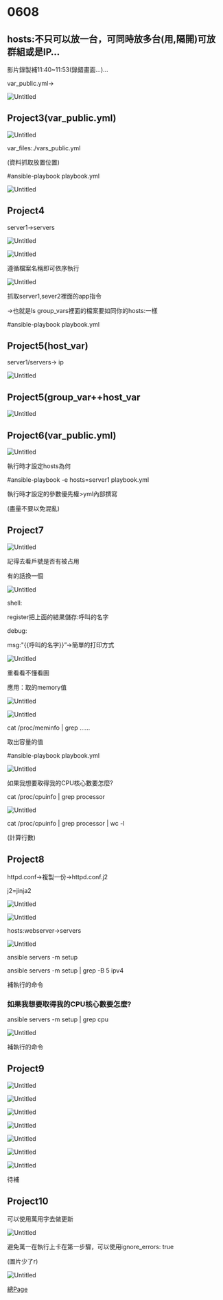 # 0608

## hosts:不只可以放一台，可同時放多台(用,隔開)可放群組或是IP…

影片錄製補11:40~11:53(錄錯畫面…)…

var_public.yml→

![Untitled](0608%201486ec88f2f84124b98a28461827b882/Untitled.png)

## Project3(var_public.yml)

![Untitled](0608%201486ec88f2f84124b98a28461827b882/Untitled%201.png)

var_files:./vars_public.yml

(資料抓取放置位置)

#ansible-playbook playbook.yml

![Untitled](0608%201486ec88f2f84124b98a28461827b882/Untitled%202.png)

## Project4

server1→servers

![Untitled](0608%201486ec88f2f84124b98a28461827b882/Untitled%203.png)

![Untitled](0608%201486ec88f2f84124b98a28461827b882/Untitled%204.png)

遵循檔案名稱即可依序執行

![Untitled](0608%201486ec88f2f84124b98a28461827b882/Untitled%205.png)

抓取server1,sever2裡面的app指令

→也就是ls group_vars裡面的檔案要如同你的hosts:一樣

#ansible-playbook playbook.yml

## Project5(host_var)

server1/servers→ ip

![Untitled](0608%201486ec88f2f84124b98a28461827b882/Untitled%206.png)

## Project5(group_var++host_var

![Untitled](0608%201486ec88f2f84124b98a28461827b882/Untitled%207.png)

## Project6(var_public.yml)

![Untitled](0608%201486ec88f2f84124b98a28461827b882/Untitled%208.png)

執行時才設定hosts為何

#ansible-playbook -e hosts=server1  playbook.yml

執行時才設定的參數優先權>yml內部撰寫

(盡量不要以免混亂)

## Project7

![Untitled](0608%201486ec88f2f84124b98a28461827b882/Untitled%209.png)

記得去看戶號是否有被占用

有的話換一個

![Untitled](0608%201486ec88f2f84124b98a28461827b882/Untitled%2010.png)

shell:

register把上面的結果儲存:呼叫的名字

debug:

msg:"{{呼叫的名字}}”→簡單的打印方式

![Untitled](0608%201486ec88f2f84124b98a28461827b882/Untitled%2011.png)

重看看不懂看圖

應用：取的memory值

![Untitled](0608%201486ec88f2f84124b98a28461827b882/Untitled%2012.png)

![Untitled](0608%201486ec88f2f84124b98a28461827b882/Untitled%2013.png)

cat /proc/meminfo | grep ……

取出容量的值

#ansible-playbook playbook.yml

![Untitled](0608%201486ec88f2f84124b98a28461827b882/Untitled%2014.png)

如果我想要取得我的CPU核心數要怎麼?

cat /proc/cpuinfo | grep processor

![Untitled](0608%201486ec88f2f84124b98a28461827b882/Untitled%2015.png)

cat /proc/cpuinfo | grep processor | wc -l

(計算行數)

## Project8

httpd.conf→複製一份→httpd.conf.j2

j2=jinja2

![Untitled](0608%201486ec88f2f84124b98a28461827b882/Untitled%2016.png)

![Untitled](0608%201486ec88f2f84124b98a28461827b882/Untitled%2017.png)

hosts:webserver→servers

![Untitled](0608%201486ec88f2f84124b98a28461827b882/Untitled%2018.png)

ansible  servers -m setup

ansible  servers -m setup | grep -B 5 ipv4

補執行的命令

### 如果我想要取得我的CPU核心數要怎麼?

ansible  servers -m setup | grep cpu

![Untitled](0608%201486ec88f2f84124b98a28461827b882/Untitled%2019.png)

補執行的命令

## Project9

![Untitled](0608%201486ec88f2f84124b98a28461827b882/Untitled%2020.png)

![Untitled](0608%201486ec88f2f84124b98a28461827b882/Untitled%2021.png)

![Untitled](0608%201486ec88f2f84124b98a28461827b882/Untitled%2022.png)

![Untitled](0608%201486ec88f2f84124b98a28461827b882/Untitled%2023.png)

![Untitled](0608%201486ec88f2f84124b98a28461827b882/Untitled%2024.png)

![Untitled](0608%201486ec88f2f84124b98a28461827b882/Untitled%2025.png)

![Untitled](0608%201486ec88f2f84124b98a28461827b882/Untitled%2026.png)

待補

## Project10

可以使用萬用字去做更新

![Untitled](0608%201486ec88f2f84124b98a28461827b882/Untitled%2027.png)

避免萬一在執行上卡在第一步驟，可以使用ignore_errors: true

(圖片少了r)

![Untitled](0608%201486ec88f2f84124b98a28461827b882/Untitled%2028.png)

[總Page](https://github.com/laiy790/2022Linux/blob/main/Note.md)